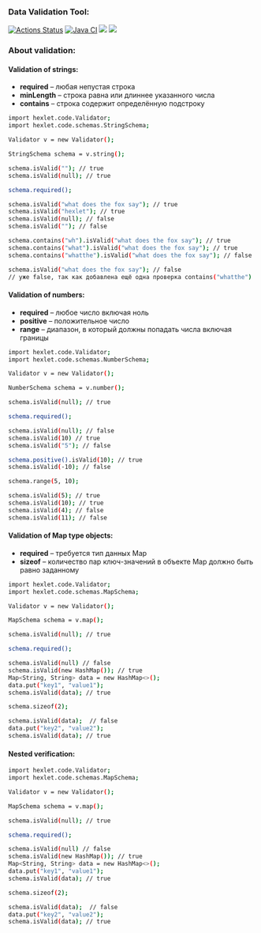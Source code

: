 ### Data Validation Tool:
[![Actions Status](https://github.com/evgeniy1503/java-project-78/workflows/hexlet-check/badge.svg)](https://github.com/evgeniy1503/java-project-78/actions)
[![Java CI](https://github.com/evgeniy1503/java-project-78/actions/workflows/workflows.yml/badge.svg)](https://github.com/evgeniy1503/java-project-78/actions/workflows/workflows.yml)
<a href="https://codeclimate.com/github/evgeniy1503/java-project-78/maintainability"><img src="https://api.codeclimate.com/v1/badges/2ed7174df2b8536e03fe/maintainability" /></a>
<a href="https://codeclimate.com/github/evgeniy1503/java-project-78/test_coverage"><img src="https://api.codeclimate.com/v1/badges/2ed7174df2b8536e03fe/test_coverage" /></a>

### About validation:

#### Validation of strings: 
<ul>
    <li><b>required</b> – любая непустая строка</li>
    <li><b>minLength</b> – строка равна или длиннее указанного числа</li>
    <li><b>contains</b> – строка содержит определённую подстроку</li>
</ul>

```sh
import hexlet.code.Validator;
import hexlet.code.schemas.StringSchema;

Validator v = new Validator();

StringSchema schema = v.string();

schema.isValid(""); // true
schema.isValid(null); // true

schema.required();

schema.isValid("what does the fox say"); // true
schema.isValid("hexlet"); // true
schema.isValid(null); // false
schema.isValid(""); // false

schema.contains("wh").isValid("what does the fox say"); // true
schema.contains("what").isValid("what does the fox say"); // true
schema.contains("whatthe").isValid("what does the fox say"); // false

schema.isValid("what does the fox say"); // false
// уже false, так как добавлена ещё одна проверка contains("whatthe")
```
#### Validation of numbers:

<ul>
    <li><b>required</b> – любое число включая ноль</li>
    <li><b>positive</b> – положительное число</li>
    <li><b>range</b> – диапазон, в который должны попадать числа включая границы</li>
</ul>

```sh
import hexlet.code.Validator;
import hexlet.code.schemas.NumberSchema;

Validator v = new Validator();

NumberSchema schema = v.number();

schema.isValid(null); // true

schema.required();

schema.isValid(null); // false
schema.isValid(10) // true
schema.isValid("5"); // false

schema.positive().isValid(10); // true
schema.isValid(-10); // false

schema.range(5, 10);

schema.isValid(5); // true
schema.isValid(10); // true
schema.isValid(4); // false
schema.isValid(11); // false
```
#### Validation of Map type objects:

<ul>
    <li><b>required</b> – требуется тип данных Map</li>
    <li><b>sizeof</b> – количество пар ключ-значений в объекте Map должно быть равно заданному</li>
</ul>

```sh
import hexlet.code.Validator;
import hexlet.code.schemas.MapSchema;

Validator v = new Validator();

MapSchema schema = v.map();

schema.isValid(null); // true

schema.required();

schema.isValid(null) // false
schema.isValid(new HashMap()); // true
Map<String, String> data = new HashMap<>();
data.put("key1", "value1");
schema.isValid(data); // true

schema.sizeof(2);

schema.isValid(data);  // false
data.put("key2", "value2");
schema.isValid(data); // true
```

#### Nested verification:


```sh
import hexlet.code.Validator;
import hexlet.code.schemas.MapSchema;

Validator v = new Validator();

MapSchema schema = v.map();

schema.isValid(null); // true

schema.required();

schema.isValid(null) // false
schema.isValid(new HashMap()); // true
Map<String, String> data = new HashMap<>();
data.put("key1", "value1");
schema.isValid(data); // true

schema.sizeof(2);

schema.isValid(data);  // false
data.put("key2", "value2");
schema.isValid(data); // true
```